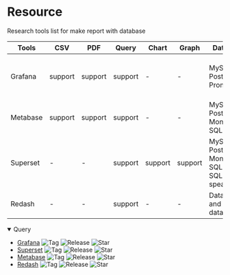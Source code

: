 # Resource

Research tools list for make report with database

|Tools|CSV|PDF|Query|Chart|Graph|Database|Comment|
|-|-|-|-|-|-|-|-|
|Grafana|support|support|support|-|-|MySQL, Postgres, Prometheus|Realtime + Data Visualiztion + Monitoring|
|Metabase|support|support|support|-|-|MySQL, Postgres, MongoDB, SQLite|Simple|
|Superset|-|-|support|support|support|MySQL, Postgres, MongoDB, SQLite, SQL-speaking|BI Tool|
|Redash|-|-|support|-|-|Data source and database|Data Analysis|


<details open>
    <summary>Query</summary>
    
   - [Grafana](https://github.com/grafana/grafana)  ![Tag](https://img.shields.io/github/v/tag/grafana/grafana) ![Release](https://img.shields.io/github/v/release/grafana/grafana) ![Star](https://img.shields.io/github/stars/grafana/grafana)
   - [Superset](https://github.com/apache/superset)  ![Tag](https://img.shields.io/github/v/tag/apache/superset) ![Release](https://img.shields.io/github/v/release/apache/superset) ![Star](https://img.shields.io/github/stars/apache/superset)
   - [Metabase](https://github.com/metabase/metabase)  ![Tag](https://img.shields.io/github/v/tag/metabase/metabase) ![Release](https://img.shields.io/github/v/release/metabase/metabase) ![Star](https://img.shields.io/github/stars/metabase/metabase)
   - [Redash](https://github.com/getredash/redash)  ![Tag](https://img.shields.io/github/v/tag/getredash/redash) ![Release](https://img.shields.io/github/v/release/getredash/redash) ![Star](https://img.shields.io/github/stars/getredash/redash)
</details>
